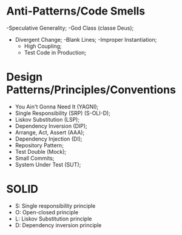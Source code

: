 # Anti-Patterns/Code Smells

-Speculative Generality;
-God Class (classe Deus);

- Divergent Change;
  -Blank Lines;
  -Improper Instantiation;
  - High Coupling;
  - Test Code in Production;

# Design Patterns/Principles/Conventions

- You Ain't Gonna Need It (YAGNI);
- Single Responsibility (SRP) (S-OLI-D);
- Liskov Substitution (LSP);
- Dependency Inversion (DIP);
- Arrange, Act, Assert (AAA);
- Dependency Injection (DI);
- Repository Pattern;
- Test Double (Mock);
- Small Commits;
- System Under Test (SUT);

# SOLID

- S: Single responsibility principle
- O: Open-closed principle
- L: Liskov Substitution principle
- D: Dependency inversion principle

